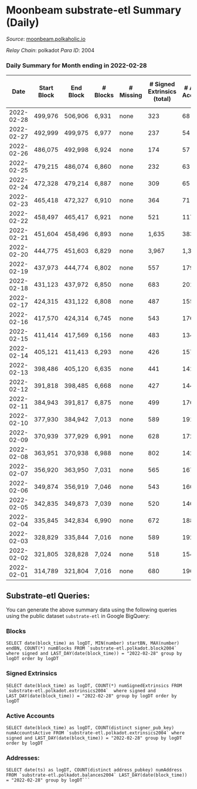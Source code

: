 # Moonbeam substrate-etl Summary (Daily)

_Source_: [moonbeam.polkaholic.io](https://moonbeam.polkaholic.io)

*Relay Chain*: polkadot
*Para ID*: 2004



### Daily Summary for Month ending in 2022-02-28


| Date | Start Block | End Block | # Blocks | # Missing | # Signed Extrinsics (total) | # Active Accounts | # Addresses with Balances | # Events | # Transfers | # XCM Transfers In | # XCM Transfers Out |
| ---- | ----------- | --------- | -------- | --------- | --------------------------- | ----------------- | ------------------------- | -------- | ----------- | ------------------ | ------------------- |
| 2022-02-28 | 499,976 | 506,906 | 6,931 | none | 323 | 68 | 189,626 | 593,474 | 21,176 ($18,763,542) |   |   |
| 2022-02-27 | 492,999 | 499,975 | 6,977 | none | 237 | 54 |  | 692,427 | 24,962 ($20,339,460) |   |   |
| 2022-02-26 | 486,075 | 492,998 | 6,924 | none | 174 | 57 |  | 800,157 | 45,975 ($22,505,384) |   |   |
| 2022-02-25 | 479,215 | 486,074 | 6,860 | none | 232 | 63 |  | 681,427 | 36,699 ($22,052,296) |   |   |
| 2022-02-24 | 472,328 | 479,214 | 6,887 | none | 309 | 65 |  | 735,284 | 19,528 ($24,836,044) |   |   |
| 2022-02-23 | 465,418 | 472,327 | 6,910 | none | 364 | 71 |  | 667,473 | 19,833 ($20,854,301) |   |   |
| 2022-02-22 | 458,497 | 465,417 | 6,921 | none | 521 | 117 |  | 637,619 | 19,915 ($43,825,024) |   |   |
| 2022-02-21 | 451,604 | 458,496 | 6,893 | none | 1,635 | 383 |  | 957,938 | 33,306 ($223,141,842) |   |   |
| 2022-02-20 | 444,775 | 451,603 | 6,829 | none | 3,967 | 1,341 |  | 1,268,940 | 54,720 ($598,190,183) |   |   |
| 2022-02-19 | 437,973 | 444,774 | 6,802 | none | 557 | 179 |  | 531,453 | 13,686 ($13,959,833) |   |   |
| 2022-02-18 | 431,123 | 437,972 | 6,850 | none | 683 | 201 |  | 584,479 | 14,533 ($32,627,738) |   |   |
| 2022-02-17 | 424,315 | 431,122 | 6,808 | none | 487 | 155 |  | 459,690 | 12,807 ($14,116,593) |   |   |
| 2022-02-16 | 417,570 | 424,314 | 6,745 | none | 543 | 176 |  | 518,029 | 13,692 ($15,166,104) |   |   |
| 2022-02-15 | 411,414 | 417,569 | 6,156 | none | 483 | 134 |  | 531,551 | 15,312 ($69,933,839) |   |   |
| 2022-02-14 | 405,121 | 411,413 | 6,293 | none | 426 | 157 |  | 410,739 | 11,394 ($9,024,005) |   |   |
| 2022-02-13 | 398,486 | 405,120 | 6,635 | none | 441 | 141 |  | 439,222 | 11,373 ($12,190,559) |   |   |
| 2022-02-12 | 391,818 | 398,485 | 6,668 | none | 427 | 144 |  | 463,997 | 14,230 ($16,606,987) |   |   |
| 2022-02-11 | 384,943 | 391,817 | 6,875 | none | 499 | 176 |  | 496,810 | 13,542 ($16,857,894) |   |   |
| 2022-02-10 | 377,930 | 384,942 | 7,013 | none | 589 | 191 |  | 476,098 | 13,041 ($10,010,260) |   |   |
| 2022-02-09 | 370,939 | 377,929 | 6,991 | none | 628 | 172 |  | 460,439 | 18,003 ($11,988,486) |   |   |
| 2022-02-08 | 363,951 | 370,938 | 6,988 | none | 802 | 142 |  | 529,848 | 20,039 ($18,670,850) |   |   |
| 2022-02-07 | 356,920 | 363,950 | 7,031 | none | 565 | 167 |  | 516,617 | 16,110 ($18,832,703) |   |   |
| 2022-02-06 | 349,874 | 356,919 | 7,046 | none | 543 | 160 |  | 487,773 | 13,853 ($18,083,459) |   |   |
| 2022-02-05 | 342,835 | 349,873 | 7,039 | none | 520 | 146 |  | 471,357 | 13,120 ($20,210,040) |   |   |
| 2022-02-04 | 335,845 | 342,834 | 6,990 | none | 672 | 188 |  | 594,888 | 17,142 ($29,324,961) |   |   |
| 2022-02-03 | 328,829 | 335,844 | 7,016 | none | 589 | 192 |  | 448,977 | 13,756 ($12,422,797) |   |   |
| 2022-02-02 | 321,805 | 328,828 | 7,024 | none | 518 | 154 |  | 438,239 | 11,733 ($13,876,349) |   |   |
| 2022-02-01 | 314,789 | 321,804 | 7,016 | none | 680 | 196 |  | 472,962 | 13,706 ($66,961,882) |   |   |

## Substrate-etl Queries:
You can generate the above summary data using the following queries using the public dataset `substrate-etl` in Google BigQuery:


### Blocks
```
SELECT date(block_time) as logDT, MIN(number) startBN, MAX(number) endBN, COUNT(*) numBlocks FROM `substrate-etl.polkadot.block2004`  where signed and LAST_DAY(date(block_time)) = "2022-02-28" group by logDT order by logDT
```


### Signed Extrinsics
```
SELECT date(block_time) as logDT, COUNT(*) numSignedExtrinsics FROM `substrate-etl.polkadot.extrinsics2004`  where signed and LAST_DAY(date(block_time)) = "2022-02-28" group by logDT order by logDT
```


### Active Accounts
```
SELECT date(block_time) as logDT, COUNT(distinct signer_pub_key) numAccountsActive FROM `substrate-etl.polkadot.extrinsics2004` where signed and LAST_DAY(date(block_time)) = "2022-02-28" group by logDT order by logDT
```


### Addresses:
```
SELECT date(ts) as logDT, COUNT(distinct address_pubkey) numAddress FROM `substrate-etl.polkadot.balances2004` LAST_DAY(date(block_time)) = "2022-02-28" group by logDT```

